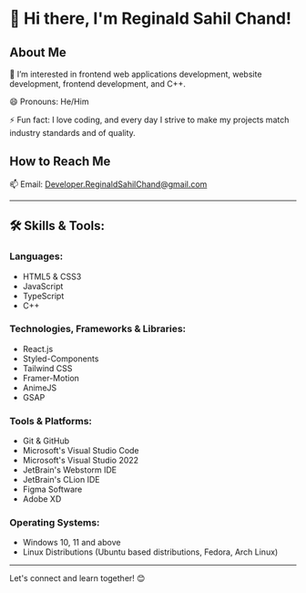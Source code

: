 # 👋 Hi there, I'm Reginald Sahil Chand!

## About Me
👀 I’m interested in frontend web applications development, website development, frontend development, and C++.

😄 Pronouns: He/Him

⚡ Fun fact: I love coding, and every day I strive to make my projects match industry standards and of quality.

## How to Reach Me
📫 Email: Developer.ReginaldSahilChand@gmail.com

---

## 🛠️ Skills & Tools:

### Languages:
- HTML5 & CSS3
- JavaScript
- TypeScript
- C++

### Technologies, Frameworks & Libraries:
- React.js
- Styled-Components
- Tailwind CSS
- Framer-Motion
- AnimeJS
- GSAP

### Tools & Platforms:
- Git & GitHub
- Microsoft's Visual Studio Code
- Microsoft's Visual Studio 2022
- JetBrain's Webstorm IDE
- JetBrain's CLion IDE
- Figma Software
- Adobe XD

### Operating Systems:
- Windows 10, 11 and above
- Linux Distributions (Ubuntu based distributions, Fedora, Arch Linux)

---

Let's connect and learn together! 😊
